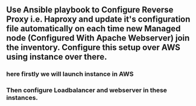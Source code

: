 ## Use Ansible playbook to Configure Reverse Proxy i.e. Haproxy and update it's configuration file automatically on each time new Managed node (Configured With Apache Webserver) join the inventory. Configure this setup over AWS using instance over there.

### here firstly we will launch instance in AWS 
### Then configure Loadbalancer and webserver in these instances.
